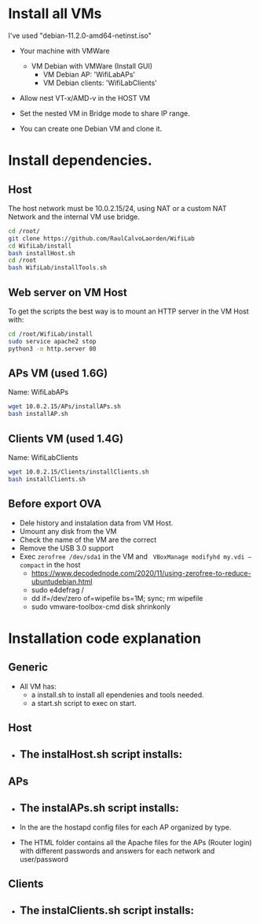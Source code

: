 # Install all VMs

I've used "debian-11.2.0-amd64-netinst.iso"

- Your machine with VMWare
    
    - VM Debian with VMWare (Install GUI)
        - VM Debian AP: 'WifiLabAPs'
        - VM Debian clients: 'WifiLabClients'
- Allow nest VT-x/AMD-v in the HOST VM
    
- Set the nested VM in Bridge mode to share IP range. 
    
- You can create one Debian VM and clone it.

# Install dependencies.

## Host

The host network must be 10.0.2.15/24, using NAT or a custom NAT Network and the internal VM use bridge. 

```bash
cd /root/
git clone https://github.com/RaulCalvoLaorden/WifiLab
cd WifiLab/install
bash installHost.sh
cd /root
bash WifiLab/installTools.sh
```

## Web server on VM Host

To get the scripts the best way is to mount an HTTP server in the VM Host with:

```bash
cd /root/WifiLab/install
sudo service apache2 stop
python3 -m http.server 80
```

## APs VM (used 1.6G)

Name: WifiLabAPs

```bash
wget 10.0.2.15/APs/installAPs.sh
bash installAP.sh
```

## Clients VM (used 1.4G)

Name: WifiLabClients

```bash
wget 10.0.2.15/Clients/installClients.sh
bash installClients.sh
```

## Before export OVA

- Dele history and instalation data from VM Host. 
- Umount any disk from the VM
- Check the name of the VM are the correct
- Remove the USB 3.0 support
- Exec ```zerofree /dev/sda1``` in the VM and ``` VBoxManage modifyhd my.vdi –compact``` in the host 
    - https://www.decodednode.com/2020/11/using-zerofree-to-reduce-ubuntudebian.html
    - sudo e4defrag /
    - dd if=/dev/zero of=wipefile bs=1M; sync; rm wipefile
    - sudo vmware-toolbox-cmd disk shrinkonly
# Installation code explanation

##  Generic

- All VM has:
    - a install<NAME>.sh to install all ependenies and tools needed. 
    - a start<NAME>.sh script to exec on start. 

## Host

- The instalHost.sh script installs:
    - 

## APs

- The instalAPs.sh script installs:
    - 

- In the are the hostapd config files for each AP organized by type. 
- The HTML folder contains all the Apache files for the APs (Router login) with different passwords and answers for each network and user/password

## Clients

- The instalClients.sh script installs:
    - 